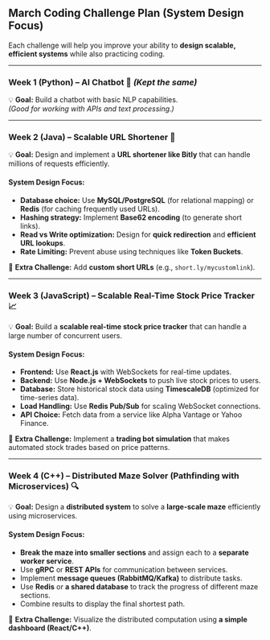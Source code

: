 
## **March Coding Challenge Plan (System Design Focus)**
Each challenge will help you improve your ability to **design scalable, efficient systems** while also practicing coding.  

---

### **Week 1 (Python) – AI Chatbot 🤖** *(Kept the same)*
💡 **Goal:** Build a chatbot with basic NLP capabilities.  
*(Good for working with APIs and text processing.)*  

---

### **Week 2 (Java) – Scalable URL Shortener 🔗**
💡 **Goal:** Design and implement a **URL shortener like Bitly** that can handle millions of requests efficiently.  

#### **System Design Focus:**
- **Database choice:** Use **MySQL/PostgreSQL** (for relational mapping) or **Redis** (for caching frequently used URLs).  
- **Hashing strategy:** Implement **Base62 encoding** (to generate short links).  
- **Read vs Write optimization:** Design for **quick redirection** and **efficient URL lookups**.  
- **Rate Limiting:** Prevent abuse using techniques like **Token Buckets**.  

🔧 **Extra Challenge:** Add **custom short URLs** (e.g., `short.ly/mycustomlink`).  

---

### **Week 3 (JavaScript) – Scalable Real-Time Stock Price Tracker 📈**
💡 **Goal:** Build a **scalable real-time stock price tracker** that can handle a large number of concurrent users.  

#### **System Design Focus:**
- **Frontend:** Use **React.js** with WebSockets for real-time updates.  
- **Backend:** Use **Node.js + WebSockets** to push live stock prices to users.  
- **Database:** Store historical stock data using **TimescaleDB** (optimized for time-series data).  
- **Load Handling:** Use **Redis Pub/Sub** for scaling WebSocket connections.  
- **API Choice:** Fetch data from a service like Alpha Vantage or Yahoo Finance.  

🔧 **Extra Challenge:** Implement a **trading bot simulation** that makes automated stock trades based on price patterns.  

---

### **Week 4 (C++) – Distributed Maze Solver (Pathfinding with Microservices) 🔍**
💡 **Goal:** Design a **distributed system** to solve a **large-scale maze** efficiently using microservices.  

#### **System Design Focus:**
- **Break the maze into smaller sections** and assign each to a **separate worker service**.  
- Use **gRPC** or **REST APIs** for communication between services.  
- Implement **message queues (RabbitMQ/Kafka)** to distribute tasks.  
- Use **Redis** or **a shared database** to track the progress of different maze sections.  
- Combine results to display the final shortest path.  

🔧 **Extra Challenge:** Visualize the distributed computation using **a simple dashboard (React/C++)**.  

